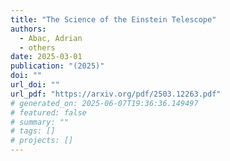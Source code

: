 ```yaml
---
title: "The Science of the Einstein Telescope"
authors:
  - Abac, Adrian
  - others
date: 2025-03-01
publication: "(2025)"
doi: ""
url_doi: ""
url_pdf: "https://arxiv.org/pdf/2503.12263.pdf"
# generated_on: 2025-06-07T19:36:36.149497
# featured: false
# summary: ""
# tags: []
# projects: []
---
```


